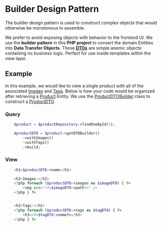 # Builder Design Pattern

The builder design pattern is used to construct complex objects that would otherwise be monotonous to assemble.

We prefer to avoid exposing objects with behavior to the frontend UI. We use the **builder pattern**
in this **PHP project** to convert the domain Entities into **Data Transfer Objects**. These
**[DTOs](../../../src/EntityDTO)** are simple anemic objects containing no business logic. Perfect for use
inside templates within the view layer.

## Example

In this example, we would like to view a single product with all of the associated
[Images](../../../src/Entity/Image.php) and [Tags](../../../src/Entity/Tag.php).
Below is how your code would be organized after retrieving a [Product](../../../src/Entity/Product.php) Entity.
We use the [ProductDTOBuilder](../../../src/EntityDTO/Builder/ProductDTOBuilder.php) class to construct
a [ProductDTO](../../../src/EntityDTO/ProductDTO.php).

### Query

```php
    $product = $productRepository->findOneById(1);

    $productDTO = $product->getDTOBuilder()
        ->withImages()
        ->withTags()
        ->build;
```

### View

```php
    <h1>$productDTO->name</h1>

    <h2>Images:</h2>
    <?php foreach ($productDTO->images as $imageDTO) { ?>
        <img src="<?=$imageDTO->path?>" />
    <?php } ?>


    <h2>Tags:</h2>
    <?php foreach ($productDTO->tags as $tagDTO) { ?>
        <h3><?=$tagDTO->name?></h3>
    <?php } ?>
```
